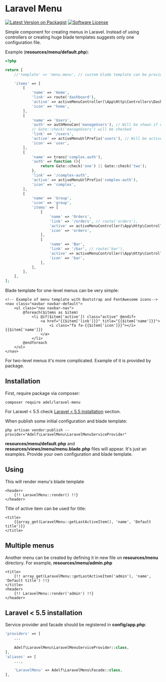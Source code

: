 # Laravel Menu

[![Latest Version on Packagist][ico-version]][link-packagist]
[![Software License][ico-license]](LICENSE)

Simple component for creating menus in Laravel. Instead of using controllers or creating huge blade templates suggests only one configuration file.

Example (**resources/menu/default.php**):

```php
<?php

return [
    //'template' => 'menu.menu', // custom blade template can be provided here

    'items' => [
        [
            'name' => 'Home',
            'link' => route('dashboard'),
            'active' => activeMenuController(\App\Http\Controllers\DashboardController::class),
            'icon' => 'home',
        ],
        [
            'name' => 'Users',
            'auth' => authMenuCan('manageUsers'), // Will be shown if user "can" 'manageUsers'.
            // Gate::check('manageUsers') will be checked
            'link' => '/users',
            'active' => activeMenuUrlPrefix('users'), // Will be active for all '/users*' URL's
            'icon' => 'user',
        ],
        [
            'name' => trans('complex.auth'),
            'auth' => function (){
                return Gate::check('one') || Gate::check('two');
            },
            'link' => '/complex-auth',
            'active' => activeMenuUrlPrefix('complex-auth'),
            'icon' => 'complex',
        ],
        [
            'name' => 'Group',
            'icon' => 'group',
            'items' => [
                [
                    'name' => 'Orders',
                    'link' => '/orders', // route('orders'),
                    'active' => activeMenuController(\App\Http\Controllers\OrdersController::class),
                    'icon' => 'orders',
                ],
                [
                    'name' => 'Bar',
                    'link' => '/bar', // route('bar'),
                    'active' => activeMenuController(\App\Http\Controllers\BarController::class),
                    'icon' => 'bar',
                ],
            ],
        ],
    ],
];
```

Blade template for one-level menus can be very simple:
```blade
<!-- Example of menu template with Bootstrap and FontAwesome icons-->
<nav class="navbar navbar-default">
    <ul class="nav navbar-nav">
        @foreach($items as $item)
            <li @if($item['active']) class="active" @endif>
                <a href="{{$item['link']}}" title="{{$item['name']}}">
                    <i class="fa fa-{{$item['icon']}}"></i> {{$item['name']}}
                </a>
            </li>
        @endforeach
    </ul>
</nav>
```

For two-level menus it's more complicated. Example of it is provided by package.

## Installation
First, require package via composer:
```
composer require adel/laravel-menu
```

For Laravel < 5.5 check [Laravel < 5.5 installation](#laravel--55-installation) section.

When publish some initial configuration and blade template:
```
php artisan vendor:publish --provider="Adelf\LaravelMenu\LaravelMenuServiceProvider"
```
**resources/menu/default.php** and **resources/views/menu/menu.blade.php** files will appear. It's just an examples. Provide your own configuration and blade template.

## Using
This will render menu's blade template
```blade
<header>
    {!! LaravelMenu::render() !!}
</header>
```

Title of active item can be used for title:
```blade
<title>
    {{array_get(LaravelMenu::getLastActiveItem(), 'name', 'Default title')}}
</title>
```

## Multiple menus
Another menu can be created by defining it in new file on **resources/menu** directory. For example, **resources/menu/admin.php**

```blade
<title> 
    {!! array_get(LaravelMenu::getLastActiveItem('admin'), 'name', 'Default title') !!}
</title>
<header>
    {!! LaravelMenu::render('admin') !!}
</header>
```

## Laravel < 5.5 installation

Service provider and facade should be registered in **config/app.php**:
```php
'providers' => [
    ...
    
    Adelf\LaravelMenu\LaravelMenuServiceProvider::class,
],
'aliases' => [
    ...,

    'LaravelMenu' => Adelf\LaravelMenu\Facade::class,
],
```

[ico-version]: https://img.shields.io/packagist/v/adel/laravel-menu.svg?style=flat-square
[ico-license]: https://img.shields.io/packagist/l/adel/laravel-menu.svg?style=flat-square

[link-packagist]: https://packagist.org/packages/adel/laravel-menu
